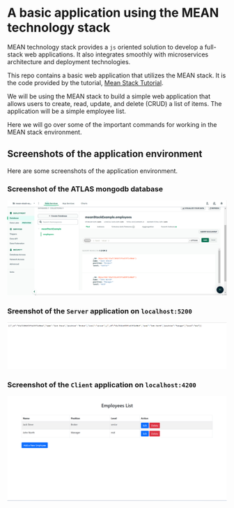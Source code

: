 # A basic application using the MEAN technology stack

MEAN technology stack provides a `js` oriented solution to develop a full-stack web applications. It also integrates smoothly with microservices architecture and deployment technologies.

This repo contains a basic web application that utilizes the MEAN stack. It is the code provided by the tutorial, [Mean Stack Tutorial](https://www.mongodb.com/languages/mean-stack-tutorial).


We will be using the MEAN stack to build a simple web application that allows users to create, read, update, and delete (CRUD) a list of items. The application will be a simple employee list.

Here we will go over some of the important commands for working in the MEAN stack environment.

## Screenshots of the application environment
Here are some screenshots of the application environment.
### Screenshot of the ATLAS mongodb database
![ATLAS mongodb database showing the employee collection with two records in them.](./_docimages/ATLAS-mongodb-screenshot.png)
### Sreenshot of the `Server` application on `localhost:5200`
![Screenshot of the browsing localhost:5200/employees endpoint on the Server application](./_docimages/localhost5200-screenshot.png)
### Screenshot of the `Client` application on `localhost:4200`
![Screenshot of the /employees page of the Client application on localhost:4200](./_docimages/localhost4200-screenshot.png)
